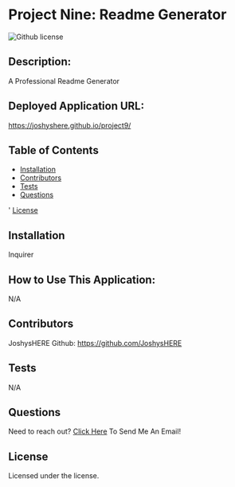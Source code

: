 # Project Nine: Readme Generator
  ![Github license](https://img.shields.io/badge/license--blue.svg)
## Description:
  A Professional Readme Generator
## Deployed Application URL:
  https://joshyshere.github.io/project9/
## Table of Contents
* [Installation](#installation)
* [Contributors](#contributors)
* [Tests](#tests)
* [Questions](#questions)
  
' [License](#license)

  ## Installation
  Inquirer
  ## How to Use This Application:
  N/A
  ## Contributors
  JoshysHERE Github: https://github.com/JoshysHERE
  ## Tests
  N/A
  ## Questions
  Need to reach out? [Click Here](mailto:JoshysHERE@gmail.com?subject=JoshysHERE'sReadme) To Send Me An Email!
  ## License

   Licensed under the  license.
